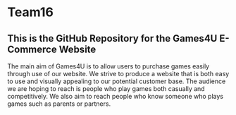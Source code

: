 # Team16
This is the GitHub Repository for the Games4U E-Commerce Website
---
The main aim of Games4U is to allow users to purchase games easily through use of our website. We strive to produce a website that is both easy to use and visually appealing to our potential customer base. The audience we are hoping to reach is people who play games both casually and competitively. We also aim to reach people who know someone who plays games such as parents or partners.